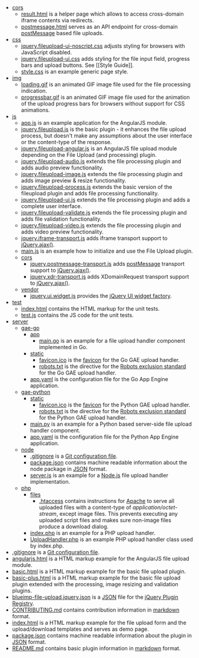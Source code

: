 * [cors](https://github.com/blueimp/jQuery-File-Upload/tree/master/cors)
    * [result.html](https://github.com/blueimp/jQuery-File-Upload/blob/master/cors/result.html) is a helper page which allows to access cross-domain iframe contents via redirects.
    * [postmessage.html](https://github.com/blueimp/jQuery-File-Upload/blob/master/cors/postmessage.html) serves as an API endpoint for cross-domain [postMessage](https://developer.mozilla.org/en/DOM/window.postMessage) based file uploads.
* [css](https://github.com/blueimp/jQuery-File-Upload/tree/master/css)
    * [jquery.fileupload-ui-noscript.css](https://github.com/blueimp/jQuery-File-Upload/blob/master/css/jquery.fileupload-ui-noscript.css) adjusts styling for browsers with JavaScript disabled.
    * [jquery.fileupload-ui.css](https://github.com/blueimp/jQuery-File-Upload/blob/master/css/jquery.fileupload-ui.css) adds styling for the file input field, progress bars and upload buttons. See [[Style Guide]].
    * [style.css](https://github.com/blueimp/jQuery-File-Upload/blob/master/css/style.css) is an example generic page style.
* [img](https://github.com/blueimp/jQuery-File-Upload/tree/master/img)
    * [loading.gif](https://github.com/blueimp/jQuery-File-Upload/blob/master/img/loading.gif) is an animated GIF image file used for the file processing indication.
    * [progressbar.gif](https://github.com/blueimp/jQuery-File-Upload/blob/master/img/progressbar.gif) is an animated GIF image file used for the animation of the upload progress bars for browsers without support for CSS animations.
* [js](https://github.com/blueimp/jQuery-File-Upload/tree/master/js)
    * [app.js](https://github.com/blueimp/jQuery-File-Upload/blob/master/js/app.js) is an example application for the AngularJS module.
    * [jquery.fileupload.js](https://github.com/blueimp/jQuery-File-Upload/blob/master/js/jquery.fileupload.js) is the basic plugin - it enhances the file upload process, but doesn't make any assumptions about the user interface or the content-type of the response.
    * [jquery.fileupload-angular.js](https://github.com/blueimp/jQuery-File-Upload/blob/master/js/jquery.fileupload-angular.js) is an AngularJS file upload module depending on the File Upload (and processing) plugin.
    * [jquery.fileupload-audio.js](https://github.com/blueimp/jQuery-File-Upload/blob/master/js/jquery.fileupload-audio.js) extends the file processing plugin and adds audio preview functionality.
    * [jquery.fileupload-image.js](https://github.com/blueimp/jQuery-File-Upload/blob/master/js/jquery.fileupload-image.js) extends the file processing plugin and adds image preview & resize functionality.
    * [jquery.fileupload-process.js](https://github.com/blueimp/jQuery-File-Upload/blob/master/js/jquery.fileupload-process.js) extends the basic version of the fileupload plugin and adds file processing functionality.
    * [jquery.fileupload-ui.js](https://github.com/blueimp/jQuery-File-Upload/blob/master/js/jquery.fileupload-ui.js) extends the file processing plugin and adds a complete user interface.
    * [jquery.fileupload-validate.js](https://github.com/blueimp/jQuery-File-Upload/blob/master/js/jquery.fileupload-validate.js) extends the file processing plugin and adds file validation functionality.
    * [jquery.fileupload-video.js](https://github.com/blueimp/jQuery-File-Upload/blob/master/js/jquery.fileupload-video.js) extends the file processing plugin and adds video preview functionality.
    * [jquery.iframe-transport.js](https://github.com/blueimp/jQuery-File-Upload/blob/master/js/jquery.iframe-transport.js) adds iframe transport support to [jQuery.ajax()](http://api.jquery.com/jQuery.ajax/).
    * [main.js](https://github.com/blueimp/jQuery-File-Upload/blob/master/js/main.js) is an example how to initialize and use the File Upload plugin.
    * [cors](https://github.com/blueimp/jQuery-File-Upload/tree/master/js/cors)
        * [jquery.postmessage-transport.js](https://github.com/blueimp/jQuery-File-Upload/blob/master/js/cors/jquery.postmessage-transport.js) adds [postMessage](https://developer.mozilla.org/en/DOM/window.postMessage) transport support to [jQuery.ajax()](http://api.jquery.com/jQuery.ajax/).
        * [jquery.xdr-transport.js](https://github.com/blueimp/jQuery-File-Upload/blob/master/js/cors/jquery.xdr-transport.js) adds XDomainRequest transport support to [jQuery.ajax()](http://api.jquery.com/jQuery.ajax/).
    * [vendor](https://github.com/blueimp/jQuery-File-Upload/tree/master/js/vendor)
        * [jquery.ui.widget.js](https://github.com/blueimp/jQuery-File-Upload/blob/master/js/vendor/jquery.ui.widget.js) provides the [jQuery UI widget factory](http://wiki.jqueryui.com/w/page/12138135/Widget-factory).
* [test](https://github.com/blueimp/jQuery-File-Upload/tree/master/test)
    * [index.html](https://github.com/blueimp/jQuery-File-Upload/blob/master/test/index.html) contains the HTML markup for the unit tests.
    * [test.js](https://github.com/blueimp/jQuery-File-Upload/blob/master/test/test.js) contains the JS code for the unit tests.
* [server](https://github.com/blueimp/jQuery-File-Upload/tree/master/server)
    * [gae-go](https://github.com/blueimp/jQuery-File-Upload/tree/master/server/gae-go)
        * [app](https://github.com/blueimp/jQuery-File-Upload/tree/master/server/gae-go/app)
            * [main.go](https://github.com/blueimp/jQuery-File-Upload/blob/master/server/gae-go/app/main.go) is an example for a file upload handler component implemented in Go.
        * [static](https://github.com/blueimp/jQuery-File-Upload/tree/master/server/gae-go/static)
            * [favicon.ico](https://github.com/blueimp/jQuery-File-Upload/blob/master/server/gae-go/static/favicon.ico) is the [favicon](http://en.wikipedia.org/wiki/Favicon) for the Go GAE upload handler. 
            * [robots.txt](https://github.com/blueimp/jQuery-File-Upload/blob/master/server/gae-go/static/robots.txt) is the directive for the [Robots exclusion standard](http://en.wikipedia.org/wiki/Robots_exclusion_standard) for the Go GAE upload handler.
        * [app.yaml](https://github.com/blueimp/jQuery-File-Upload/blob/master/server/gae-go/app.yaml) is the configuration file for the Go App Engine application.
    * [gae-python](https://github.com/blueimp/jQuery-File-Upload/tree/master/server/gae-python)
        * [static](https://github.com/blueimp/jQuery-File-Upload/tree/master/server/gae-python/static)
            * [favicon.ico](https://github.com/blueimp/jQuery-File-Upload/blob/master/server/gae-python/static/favicon.ico) is the [favicon](http://en.wikipedia.org/wiki/Favicon) for the Python GAE upload handler. 
            * [robots.txt](https://github.com/blueimp/jQuery-File-Upload/blob/master/server/gae-python/static/robots.txt) is the directive for the [Robots exclusion standard](http://en.wikipedia.org/wiki/Robots_exclusion_standard) for the Python GAE upload handler.
        * [main.py](https://github.com/blueimp/jQuery-File-Upload/blob/master/server/gae-python/main.py) is an example for a Python based server-side file upload handler component.
        * [app.yaml](https://github.com/blueimp/jQuery-File-Upload/blob/master/server/gae-python/app.yaml) is the configuration file for the Python App Engine application.
    * [node](https://github.com/blueimp/jQuery-File-Upload/tree/master/server/node)
        * [.gitignore](https://github.com/blueimp/jQuery-File-Upload/blob/master/server/node/.gitignore) is a [Git configuration file](http://help.github.com/ignore-files/).
        * [package.json](https://github.com/blueimp/jQuery-File-Upload/blob/master/server/node/package.json) contains machine readable information about the node package in [JSON](http://www.json.org/) format.
        * [server.js](https://github.com/blueimp/jQuery-File-Upload/blob/master/server/node/server.js) is an example for a [Node.js](http://nodejs.org/) file upload handler implementation.
    * [php](https://github.com/blueimp/jQuery-File-Upload/tree/master/server/php)
        * [files](https://github.com/blueimp/jQuery-File-Upload/tree/master/server/php/files)
            * [.htaccess](https://github.com/blueimp/jQuery-File-Upload/blob/master/server/php/files/.htaccess) contains instructions for [Apache](http://httpd.apache.org/) to serve all uploaded files with a content-type of *application/octet-stream*, except image files. This prevents executing any uploaded script files and makes sure non-image files produce a download dialog.
        * [index.php](https://github.com/blueimp/jQuery-File-Upload/blob/master/server/php/index.php) is an example for a PHP upload handler.
        * [UploadHandler.php](https://github.com/blueimp/jQuery-File-Upload/blob/master/server/php/UploadHandler.php) is an example PHP upload handler class used by index.php.
* [.gitignore](https://github.com/blueimp/jQuery-File-Upload/blob/master/.gitignore) is a [Git configuration file](http://help.github.com/ignore-files/).
* [angularjs.html](https://github.com/blueimp/jQuery-File-Upload/blob/master/angularjs.html) is a HTML markup example for the AngularJS file upload module.
* [basic.html](https://github.com/blueimp/jQuery-File-Upload/blob/master/basic.html) is a HTML markup example for the basic file upload plugin.
* [basic-plus.html](https://github.com/blueimp/jQuery-File-Upload/blob/master/basic-plus.html) is a HTML markup example for the basic file upload plugin extended with the processing, image resizing and validation plugins.
* [blueimp-file-upload.jquery.json](https://github.com/blueimp/jQuery-File-Upload/blob/master/blueimp-file-upload.jquery.json) is a [JSON](http://www.json.org/) file for the [jQuery Plugin Registry](http://plugins.jquery.com/).
* [CONTRIBUTING.md](https://github.com/blueimp/jQuery-File-Upload/blob/master/CONTRIBUTING.md) contains contribution information in [markdown](http://daringfireball.net/projects/markdown/) format.
* [index.html](https://github.com/blueimp/jQuery-File-Upload/blob/master/index.html) is a HTML markup example for the file upload form and the upload/download templates and serves as demo page.
* [package.json](https://github.com/blueimp/jQuery-File-Upload/blob/master/package.json) contains machine readable information about the plugin in [JSON](http://www.json.org/) format.
* [README.md](https://github.com/blueimp/jQuery-File-Upload/blob/master/README.md) contains basic plugin information in [markdown](http://daringfireball.net/projects/markdown/) format.